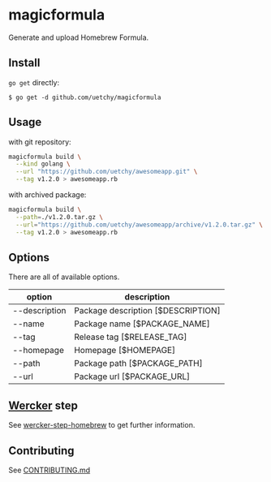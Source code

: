 # magicformula
Generate and upload Homebrew Formula.

## Install
`go get` directly:

```
$ go get -d github.com/uetchy/magicformula
```

## Usage
with git repository:

```bash
magicformula build \
  --kind golang \
  --url "https://github.com/uetchy/awesomeapp.git" \
  --tag v1.2.0 > awesomeapp.rb
```

with archived package:

```bash
magicformula build \
  --path=./v1.2.0.tar.gz \
  --url="https://github.com/uetchy/awesomeapp/archive/v1.2.0.tar.gz" \
  --tag v1.2.0 > awesomeapp.rb
```

## Options
There are all of available options.

option        | description
------------- | ----------------------------------
--description | Package description [$DESCRIPTION]
--name        | Package name [$PACKAGE_NAME]
--tag         | Release tag [$RELEASE_TAG]
--homepage    | Homepage [$HOMEPAGE]
--path        | Package path [$PACKAGE_PATH]
--url         | Package url [$PACKAGE_URL]

## [Wercker](http://wercker.com/) step
See [wercker-step-homebrew](https://github.com/uetchy/wercker-step-homebrew) to get further information.

## Contributing
See [CONTRIBUTING.md](https://github.com/uetchy/magicformula/blob/master/CONTRIBUTING.md)
